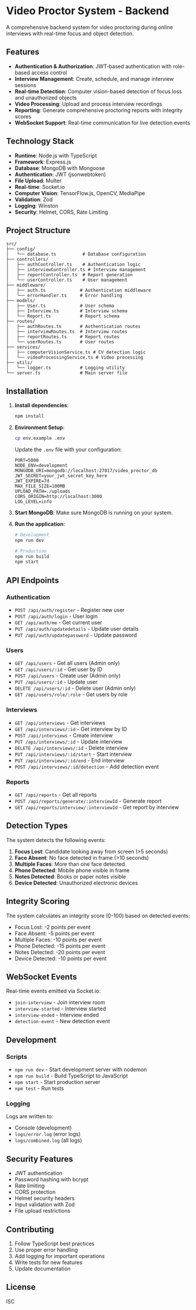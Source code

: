 # Video Proctor System - Backend

A comprehensive backend system for video proctoring during online interviews with real-time focus and object detection.

## Features

- **Authentication & Authorization**: JWT-based authentication with role-based access control
- **Interview Management**: Create, schedule, and manage interview sessions
- **Real-time Detection**: Computer vision-based detection of focus loss and unauthorized objects
- **Video Processing**: Upload and process interview recordings
- **Reporting**: Generate comprehensive proctoring reports with integrity scores
- **WebSocket Support**: Real-time communication for live detection events

## Technology Stack

- **Runtime**: Node.js with TypeScript
- **Framework**: Express.js
- **Database**: MongoDB with Mongoose
- **Authentication**: JWT (jsonwebtoken)
- **File Upload**: Multer
- **Real-time**: Socket.io
- **Computer Vision**: TensorFlow.js, OpenCV, MediaPipe
- **Validation**: Zod
- **Logging**: Winston
- **Security**: Helmet, CORS, Rate Limiting

## Project Structure

```
src/
├── config/
│   └── database.ts          # Database configuration
├── controllers/
│   ├── authController.ts    # Authentication logic
│   ├── interviewController.ts # Interview management
│   ├── reportController.ts  # Report generation
│   └── userController.ts    # User management
├── middleware/
│   ├── auth.ts             # Authentication middleware
│   └── errorHandler.ts     # Error handling
├── models/
│   ├── User.ts             # User schema
│   ├── Interview.ts        # Interview schema
│   └── Report.ts           # Report schema
├── routes/
│   ├── authRoutes.ts       # Authentication routes
│   ├── interviewRoutes.ts  # Interview routes
│   ├── reportRoutes.ts     # Report routes
│   └── userRoutes.ts       # User routes
├── services/
│   ├── computerVisionService.ts # CV detection logic
│   └── videoProcessingService.ts # Video processing
├── utils/
│   └── logger.ts           # Logging utility
└── server.ts               # Main server file
```

## Installation

1. **Install dependencies**:
   ```bash
   npm install
   ```

2. **Environment Setup**:
   ```bash
   cp env.example .env
   ```
   
   Update the `.env` file with your configuration:
   ```env
   PORT=5000
   NODE_ENV=development
   MONGODB_URI=mongodb://localhost:27017/video_proctor_db
   JWT_SECRET=your_jwt_secret_key_here
   JWT_EXPIRE=7d
   MAX_FILE_SIZE=100MB
   UPLOAD_PATH=./uploads
   CORS_ORIGIN=http://localhost:3000
   LOG_LEVEL=info
   ```

3. **Start MongoDB**:
   Make sure MongoDB is running on your system.

4. **Run the application**:
   ```bash
   # Development
   npm run dev
   
   # Production
   npm run build
   npm start
   ```

## API Endpoints

### Authentication
- `POST /api/auth/register` - Register new user
- `POST /api/auth/login` - User login
- `GET /api/auth/me` - Get current user
- `PUT /api/auth/updatedetails` - Update user details
- `PUT /api/auth/updatepassword` - Update password

### Users
- `GET /api/users` - Get all users (Admin only)
- `GET /api/users/:id` - Get user by ID
- `POST /api/users` - Create user (Admin only)
- `PUT /api/users/:id` - Update user
- `DELETE /api/users/:id` - Delete user (Admin only)
- `GET /api/users/role/:role` - Get users by role

### Interviews
- `GET /api/interviews` - Get interviews
- `GET /api/interviews/:id` - Get interview by ID
- `POST /api/interviews` - Create interview
- `PUT /api/interviews/:id` - Update interview
- `DELETE /api/interviews/:id` - Delete interview
- `PUT /api/interviews/:id/start` - Start interview
- `PUT /api/interviews/:id/end` - End interview
- `POST /api/interviews/:id/detection` - Add detection event

### Reports
- `GET /api/reports` - Get all reports
- `POST /api/reports/generate/:interviewId` - Generate report
- `GET /api/reports/interview/:interviewId` - Get report by interview

## Detection Types

The system detects the following events:

1. **Focus Lost**: Candidate looking away from screen (>5 seconds)
2. **Face Absent**: No face detected in frame (>10 seconds)
3. **Multiple Faces**: More than one face detected
4. **Phone Detected**: Mobile phone visible in frame
5. **Notes Detected**: Books or paper notes visible
6. **Device Detected**: Unauthorized electronic devices

## Integrity Scoring

The system calculates an integrity score (0-100) based on detected events:

- Focus Lost: -2 points per event
- Face Absent: -5 points per event
- Multiple Faces: -10 points per event
- Phone Detected: -15 points per event
- Notes Detected: -20 points per event
- Device Detected: -10 points per event

## WebSocket Events

Real-time events emitted via Socket.io:

- `join-interview` - Join interview room
- `interview-started` - Interview started
- `interview-ended` - Interview ended
- `detection-event` - New detection event

## Development

### Scripts
- `npm run dev` - Start development server with nodemon
- `npm run build` - Build TypeScript to JavaScript
- `npm start` - Start production server
- `npm test` - Run tests

### Logging
Logs are written to:
- Console (development)
- `logs/error.log` (error logs)
- `logs/combined.log` (all logs)

## Security Features

- JWT authentication
- Password hashing with bcrypt
- Rate limiting
- CORS protection
- Helmet security headers
- Input validation with Zod
- File upload restrictions

## Contributing

1. Follow TypeScript best practices
2. Use proper error handling
3. Add logging for important operations
4. Write tests for new features
5. Update documentation

## License

ISC
